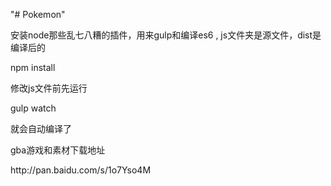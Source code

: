 "# Pokemon" 

<p>安装node那些乱七八糟的插件，用来gulp和编译es6  , js文件夹是源文件，dist是编译后的</p>
<p> npm install </p>
 
<p>修改js文件前先运行</p>
 <p>gulp watch</p>
 <p>就会自动编译了</p>
 

<p>gba游戏和素材下载地址</p>
<p><a>http://pan.baidu.com/s/1o7Yso4M</a></p>
